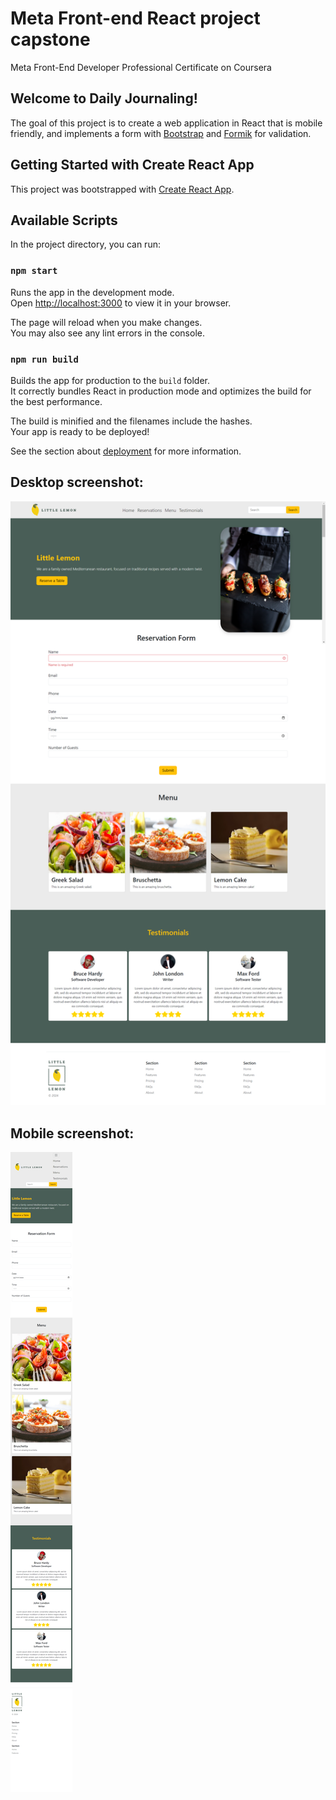 # Meta Front-end React project capstone
Meta Front-End Developer Professional Certificate on Coursera

## Welcome to Daily Journaling!

The goal of this project is to create a web application in React that is mobile friendly, and implements a form with [Bootstrap](https://getbootstrap.com/) and [Formik](https://www.npmjs.com/package/formik) for validation.

## Getting Started with Create React App

This project was bootstrapped with [Create React App](https://github.com/facebook/create-react-app).

## Available Scripts

In the project directory, you can run:

### `npm start`

Runs the app in the development mode.\
Open [http://localhost:3000](http://localhost:3000) to view it in your browser.

The page will reload when you make changes.\
You may also see any lint errors in the console.

### `npm run build`

Builds the app for production to the `build` folder.\
It correctly bundles React in production mode and optimizes the build for the best performance.

The build is minified and the filenames include the hashes.\
Your app is ready to be deployed!

See the section about [deployment](https://facebook.github.io/create-react-app/docs/deployment) for more information.

## Desktop screenshot:
![Screenshot](https://raw.githubusercontent.com/mykesoft/meta-front-end-react-project-capstone/main/public/screen_desktop.png "Title")

## Mobile screenshot:
![Screenshot](https://raw.githubusercontent.com/mykesoft/meta-front-end-react-project-capstone/main/public/screen_mobile.png "Title")